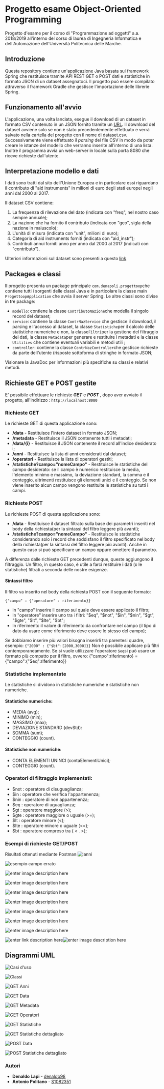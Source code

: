 
# Progetto esame Object-Oriented Programming

Progetto d'esame per il corso di "Programmazione ad oggetti" a.a. 2018/2019 all'interno del corso di laurea di Ingegneria Informatica e dell'Automazione dell'Università Politecnica delle Marche.

## Introduzione
Questa repository contiene un'applicazione Java basata sul framework Spring che restituisce tramite API REST GET o POST dati e statistiche in formato JSON di un dataset assegnatoci. Il progetto può essere compilato attraverso il framework Gradle che gestisce l'importazione delle librerie Spring.


## Funzionamento all'avvio
L'applicazione, una volta lanciata, esegue il download di un dataset in formato CSV contenuto in un JSON fornito tramite un [URL](http://data.europa.eu/euodp/data/api/3/action/package_show?id=V7ZkhAQ536LhqVNfAeGA). Il download del dataset avviene solo se non è stato precedentemente effettuato e verrà salvato nella cartella del progetto con il nome di dataset.csv. Successivamente viene effettuato il *parsing* del file CSV in modo da poter creare le istanze del modello che verranno inserite all'interno di una lista. Inoltre il programma avvia un web-server in locale sulla porta 8080 che riceve richieste dall'utente. 

## Interpretazione modello e dati

I dati sono tratti dal sito dell'Unione Europea e in particolare essi riguardano il contributo di "aid instruments" in milioni di euro degli stati europei negli anni dal 2000 al 2017.

Il dataset CSV contiene:
1) La frequenza di rilevazione del dato (indicata con "freq", nel nostro caso sempre annuale);
2) La nazione che ha fornito il contributo (indicata con "geo", sigla della nazione in maiuscolo);
3) L'unità di misura (indicata con "unit", milioni di euro);
4) Categoria di aid instruments forniti (indicata con "aid_instr");
5) Contributi annui forniti anno per anno dal 2000 al 2017 (indicati con "contributo").

Ulteriori informazioni sul dataset sono presenti a questo [link](https://webgate.ec.europa.eu/comp/redisstat/databrowser/view/COMP_AI_SA_X$COMP_AI_SA_01/default/table)


## Packages e classi

Il progetto presenta un package principale  `com.denapoli.progettoop`che contiene tutti i sorgenti delle classi Java e in particolare la classe main `ProgettoopApplication` che avvia il server Spring. Le altre classi sono divise in tre package:

-   `modello`: contiene la classe  `ContributoNazione`che modella il singolo record del dataset;
-   `service`: contiene la classe  `ContrNazService`  che gestisce il download, il parsing e l'accesso al dataset, la classe  `Statistiche`per il calcolo delle statistiche numeriche e non,  la classe`Filtri`per la gestione del filtraggio dei dati, la classe `Metadata`per generare e restituire i metadati e la classe `Utilities` che contiene eventuali variabili e metodi utili ;
-   `controller`: contiene la classe  `ContrNazController`che gestisce richieste da parte dell'utente (risposte sottoforma di stringhe in formato JSON;

Visionare la JavaDoc per informazioni più specifiche su classi e relativi metodi.

## Richieste GET e POST gestite
E' possibile effettuare le richieste ***GET*** e ***POST*** , dopo aver avviato il progetto, all'indirizzo : `http://localhost:8080`

### Richieste GET
Le richieste GET di questa applicazione sono:

 - **/data** - Restituisce l'intero dataset in formato JSON;
 - **/metadata** - Restituisce il JSON contenente tutti i metadati;
 - **/data/{i}** - Restituisce il JSON contenente il record all'indice desiderato i;
 - **/anni** - Restituisce la lista di anni considerati dal dataset;
 - **/operatori** - Restituisce la lista di operatori gestiti;
 - **/statistiche?campo="nomeCampo"** - Restituisce le statistiche del campo desiderato: se il campo è numerico restituisce la media, l'elemento minimo e massimo, la deviazione standard, la somma e il conteggio, altrimenti restituisce gli elementi unici e il conteggio. 
 Se non viene inserito alcun campo vengono restituite le statistiche su tutti i campi.
 
### Richieste POST
Le richieste POST di questa applicazione sono:

 - **/data** - Restituisce il dataset filtrato sulla base dei parametri inseriti nel body della richiesta(per la sintassi del filtro leggere più avanti);
 - **/statistiche?campo="nomeCampo"** - Restituisce le statistiche considerando solo i record che soddisfano il filtro specificato nel body della richiesta(per la sintassi del filtro leggere più avanti). 
 Anche in questo caso si può specificare un campo oppure omettere il parametro.


A differenza dalle richieste GET precedenti dunque,  queste aggiungono il filtraggio.
Un filtro, in questo caso, è utile a farci restituire i dati (o le statistiche) filtrati a seconda delle nostre esigenze.

#### Sintassi filtro
Il filtro va inserito nel body della richiesta POST con il seguente formato: 
 
 `{"campo" : {"operatore" : riferimento}}`
 - In "campo" inserire il campo sul quale deve essere applicato il filtro; 
 - In "operatore" inserire uno tra i filtri: "\$eq", "\$not", "\$in", "\$nin", "\$gt", "\$gte", "\$lt", "\$lte", "$bt";
 - In riferimento il valore di riferimento da confrontare nel campo (il tipo di dato da usare come riferimento deve essere lo stesso del campo);
 
 Se dobbiamo inserire più valori bisogna inserirli tra parentesi quadre, esempio: `{"2000" : {"$bt":[2000,3000]}}`
 Non è possibile applicare più filtri contemporaneamente.
 Se si vuole utilizzare l'operatore  `$eq`si può usare un formato più compatto per il filtro, ovvero:
{"campo":riferimento} = {"campo":{"$eq":riferimento}}

### Statistiche implementate
Le statistiche si dividono in statistiche numeriche e statistiche non numeriche.

#### Statistiche numeriche:
 - MEDIA (avg);
 - MINIMO (min);
 - MASSIMO (max);
 - DEVIAZIONE STANDARD (devStd):
 - SOMMA (sum);
 - CONTEGGIO (count).
 
#### Statistiche non numeriche:
 - CONTA ELEMENTI UNINCI (contaElementiUnici);
 - CONTEGGIO (count).

### Operatori di filtraggio implementati:
 - $not : operatore di disuguaglianza;
 - $in : operatore che verifica l'appartenenza;
 - $nin : operatore di non appartenenza;
 - $eq : operatore di uguaglianza;
 - $gt : operatore maggiore (>);
 - $gte : operatore maggiore o uguale (>=);
 - $lt : operatore minore (<);
 - $lte : operatore minore o uguale (<=);
 - $bt : operatore compreso tra ( < . >);

### Esempi di richieste GET/POST
Risultati ottenuti mediante Postman
![lanni](https://github.com/denaldo98/Progetto-OOP/blob/master/GET_POST_screens/Anni.PNG)

![esempio campo errato](https://github.com/denaldo98/Progetto-OOP/blob/master/GET_POST_screens/Campo%20errato.PNG)

![enter image description here](https://github.com/denaldo98/Progetto-OOP/blob/master/GET_POST_screens/Contributo_2000$gt_20000.PNG)

![enter image description here](https://github.com/denaldo98/Progetto-OOP/blob/master/GET_POST_screens/Dati%201.PNG)

![enter image description here](https://github.com/denaldo98/Progetto-OOP/blob/master/GET_POST_screens/Dati.PNG)

![enter image description here](https://github.com/denaldo98/Progetto-OOP/blob/master/GET_POST_screens/Metadati.PNG)


![enter image description here](https://github.com/denaldo98/Progetto-OOP/blob/master/GET_POST_screens/Statistiche%20freq.PNG)

![enter image description here](https://github.com/denaldo98/Progetto-OOP/blob/master/GET_POST_screens/Statistiche.PNG)

![enter image description here](https://github.com/denaldo98/Progetto-OOP/blob/master/GET_POST_screens/Stiatistiche%202003.PNG)

![enter link description here](https://github.com/denaldo98/Progetto-OOP/blob/master/GET_POST_screens/operatori.PNG)![enter image description here](https://github.com/denaldo98/Progetto-OOP/blob/master/Diagrammi%20UML/GET%20Data.PNG)

## Diagrammi UML
![Casi d'uso](https://github.com/denaldo98/Progetto-OOP/blob/master/Diagrammi%20UML/Diagramma%20casi%20d%27uso.PNG)

![Classi](https://github.com/denaldo98/Progetto-OOP/blob/master/Diagrammi%20UML/Diagramma%20delle%20classi.PNG)

![GET Anni](https://github.com/denaldo98/Progetto-OOP/blob/master/Diagrammi%20UML/GET%20Anni.PNG)

![GET Data](https://github.com/denaldo98/Progetto-OOP/blob/master/Diagrammi%20UML/GET%20Data-i.PNG)

![GET Metadata](https://github.com/denaldo98/Progetto-OOP/blob/master/Diagrammi%20UML/GET%20Metadata.PNG)

![GET Operatori](https://github.com/denaldo98/Progetto-OOP/blob/master/Diagrammi%20UML/GET%20Operatori.PNG)

![GET Statistiche](https://github.com/denaldo98/Progetto-OOP/blob/master/Diagrammi%20UML/GET%20Statistiche.PNG)

![GET Statistiche dettagliato](https://github.com/denaldo98/Progetto-OOP/blob/master/Diagrammi%20UML/GET%20Statistiche%20dettagliato.PNG)

![POST Data](https://github.com/denaldo98/Progetto-OOP/blob/master/Diagrammi%20UML/POST%20Data.PNG)

![POST Statistiche dettagliato](https://github.com/denaldo98/Progetto-OOP/blob/master/Diagrammi%20UML/POST%20Statistiche%20dettagliato.PNG)

### Autori

* **Denaldo Lapi** - [denaldo98](https://github.com/denaldo98)
* **Antonio Politano** - [S1082351](https://github.com/S1082351)
